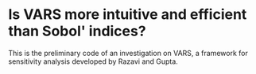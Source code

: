 # Is VARS more intuitive and efficient than Sobol' indices?

This is the preliminary code of an investigation on VARS, a framework for sensitivity analysis developed by Razavi and Gupta. 

